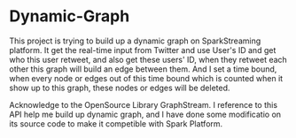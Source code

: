 # Dynamic-Graph
This project is trying to build up a dynamic graph on SparkStreaming platform.
It get the real-time input from Twitter and use User's ID and get who this user retweet, and also get these users' ID, when they retweet each other this graph will build an edge between them. And I set a time bound, when every node or edges out of this time bound which is counted when it show up to this graph, these nodes or edges will be deleted.

Acknowledge to the OpenSource Library GraphStream. I reference to this API help me build up dynamic graph, and I have done some modificatio on its source code to make it competible with Spark Platform.
